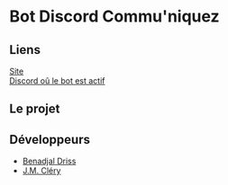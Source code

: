# Bot Discord Commu'niquez

## Liens

<a href="https://shyronax.github.io/meauxlotov/">Site</a>
</br>
<a href="https://discord.com/invite/rt5gbsbUZd">Discord oû le bot est actif</a>


## Le projet




## Développeurs

- [Benadjal Driss](https://github.com/drissbenadjal/)
- [J.M. Cléry](https://github.com/jmpp/)
